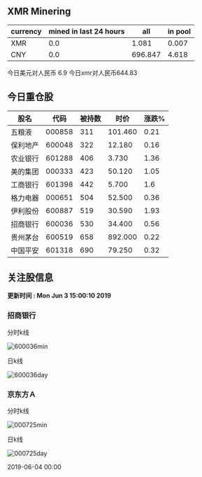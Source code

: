 ## XMR Minering

|currency|mined in last 24 hours|all|in pool|
|---|---|---|---|
|XMR|0.0|1.081|0.007|
|CNY|0.0|696.847|4.618|

今日美元对人民币 6.9	今日xmr对人民币644.83


## 今日重仓股 

|股名|代码|被持数|时价|涨跌%|
|---|---|---|---|---|
|五粮液|000858|311|101.460|0.21|
|保利地产|600048|322|12.180|0.16|
|农业银行|601288|406|3.730|1.36|
|美的集团|000333|423|50.120|1.05|
|工商银行|601398|442|5.700|1.6|
|格力电器|000651|504|52.500|0.36|
|伊利股份|600887|519|30.590|1.93|
|招商银行|600036|530|34.400|0.56|
|贵州茅台|600519|658|892.000|0.22|
|中国平安|601318|690|79.250|0.32|

## 关注股信息
**更新时间 : Mon Jun  3 15:00:10 2019**
### 招商银行 
分时k线

![600036min](http://image.sinajs.cn/newchart/min/n/sh600036.gif)

日k线

![600036day](http://image.sinajs.cn/newchart/daily/n/sh600036.gif)

### 京东方Ａ 
分时k线

![000725min](http://image.sinajs.cn/newchart/min/n/sz000725.gif)

日k线

![000725day](http://image.sinajs.cn/newchart/daily/n/sz000725.gif)

2019-06-04 00:00
